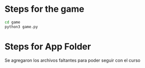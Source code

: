 # Steps for the game

```sh
cd game
python3 game.py
```

# Steps for App Folder
Se agregaron los archivos faltantes para poder seguir con el curso